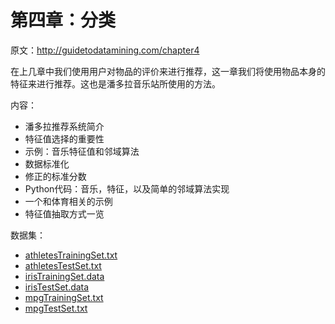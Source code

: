 第四章：分类
============

原文：http://guidetodatamining.com/chapter4

在上几章中我们使用用户对物品的评价来进行推荐，这一章我们将使用物品本身的特征来进行推荐。这也是潘多拉音乐站所使用的方法。

内容：

* 潘多拉推荐系统简介
* 特征值选择的重要性
* 示例：音乐特征值和邻域算法
* 数据标准化
* 修正的标准分数
* Python代码：音乐，特征，以及简单的邻域算法实现
* 一个和体育相关的示例
* 特征值抽取方式一览

数据集：

- [athletesTrainingSet.txt](https://raw.githubusercontent.com/yourtion/DataminingGuideBook-Codes/master/chapter-4/athletesTrainingSet.txt)
- [athletesTestSet.txt](https://raw.githubusercontent.com/yourtion/DataminingGuideBook-Codes/master/chapter-4/athletesTestSet.txt)
- [irisTrainingSet.data](https://raw.githubusercontent.com/yourtion/DataminingGuideBook-Codes/master/chapter-4/irisTrainingSet.data)
- [irisTestSet.data](https://raw.githubusercontent.com/yourtion/DataminingGuideBook-Codes/master/chapter-4/irisTestSet.data)
- [mpgTrainingSet.txt](https://raw.githubusercontent.com/yourtion/DataminingGuideBook-Codes/master/chapter-4/mpgTrainingSet.txt)
- [mpgTestSet.txt](https://raw.githubusercontent.com/yourtion/DataminingGuideBook-Codes/master/chapter-4/mpgTestSet.txt)

